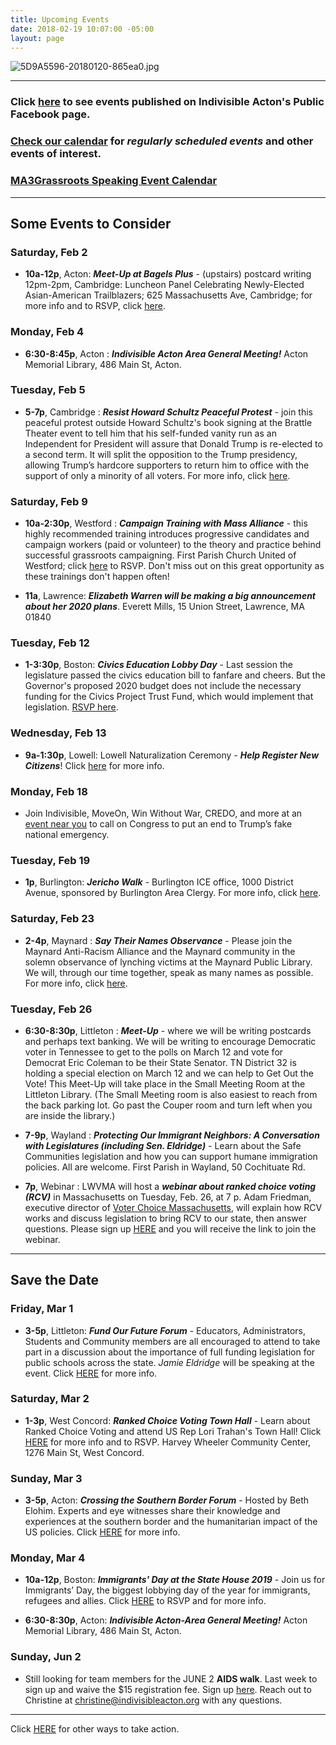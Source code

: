 ```yaml
---
title: Upcoming Events
date: 2018-02-19 10:07:00 -05:00
layout: page
---
```


![5D9A5596-20180120-865ea0.jpg](/uploads/5D9A5596-20180120-865ea0.jpg)

---

### Click [here](https://www.facebook.com/pg/IndivisibleActon/events/?ref=page_internal) to see events published on Indivisible Acton's Public Facebook page.

### [Check our calendar](http://www.indivisibleacton.org/calendar.html) for *regularly scheduled events* and other events of interest.

### [MA3Grassroots Speaking Event Calendar](https://www.ma3grassroots.com/event-calendar)

---

## Some Events to Consider

### Saturday, Feb 2

* **10a-12p**, Acton: ***Meet-Up at Bagels Plus*** - (upstairs) postcard writing
  12pm-2pm, Cambridge: Luncheon Panel Celebrating Newly-Elected Asian-American Trailblazers; 625 Massachusetts Ave, Cambridge; for more info and to RSVP, click [here](https://www.eventbrite.com/e/luncheon-panel-celebrating-newly-elected-aapi-women-tickets-54044963942?link_id=36&can_id=9a7cc198611ac2a74f284fdda8e14f7e).

### Monday, Feb 4

* **6:30-8:45p**, Acton : ***Indivisible Acton Area General Meeting!***  Acton Memorial Library, 486 Main St, Acton.

### Tuesday, Feb 5

* **5-7p**, Cambridge : ***Resist Howard Schultz Peaceful Protest*** - join this peaceful protest outside Howard Schultz's book signing at the Brattle Theater event to tell him that his self-funded vanity run as an Independent for President will assure that Donald Trump is re-elected to a second term. It will split the opposition to the Trump presidency, allowing Trump’s hardcore supporters to return him to office with the support of only a minority of all voters. For more info, click [here](https://www.eventbrite.com/e/resist-howard-schultz-peaceful-protest-cambridge-tickets-55541178159?aff=efbeventtix&fbclid=IwAR3YrjjWSmr-AjxUzCJsvkU6KI_-jKcWx4UUZeLJ85fdr318psvi9nGDw4s).

### Saturday, Feb 9

* **10a-2:30p**, Westford : ***Campaign Training with Mass Alliance*** - this highly recommended training introduces progressive candidates and campaign workers (paid or volunteer) to the theory and practice behind successful grassroots campaigning. First Parish Church United of Westford; click [here](https://docs.google.com/forms/d/e/1FAIpQLSdwuNSt0BxFNbeyTQ7H1hgyJGLW4j0Ini4ymHMZlQSAaeJ1Mw/viewform?fbclid=IwAR3enH7wJDfKFHTN6-0A1x_vbNBTe7thOr9hY1toOrGbo7VyWZ2zYm-Yupo&link_id=41&can_id=9a7cc198611ac2a74f284fdda8e14f7e) to RSVP. Don't miss out on this great opportunity as these trainings don't happen often!

* **11a**, Lawrence: ***Elizabeth Warren will be making a big announcement about her 2020 plans***. Everett Mills, 15 Union Street, Lawrence, MA 01840

### Tuesday, Feb 12

* **1-3:30p**, Boston: ***Civics Education Lobby Day*** - Last session the legislature passed the civics education bill to fanfare and cheers. But the Governor's proposed 2020 budget does not include the necessary funding for the Civics Project Trust Fund, which would implement that legislation. [RSVP here](https://docs.google.com/forms/d/e/1FAIpQLSdV2-HUDsiaQeW33oMXBe1HMOdOJ-lGQRrLJkih4xXU9S3u5A/viewform?vc=0&c=0&w=1&link_id=46&can_id=9a7cc198611ac2a74f284fdda8e14f7e).

### Wednesday, Feb 13

* **9a-1:30p**, Lowell: Lowell Naturalization Ceremony - ***Help Register New Citizens***! Click [here](https://www.facebook.com/events/550688542113887/) for more info.

### Monday, Feb 18

* Join Indivisible, MoveOn, Win Without War, CREDO, and more at an [event near you](https://u1584542.ct.sendgrid.net/mpss/c/AAE/ni0YAA/t.2p5/Ps-H0agNQbSNsOMxSgMSuw/h8/gs7T9cL6446RHrKZfB9qSAJilusQudPTwgD0pFpxz-2Fg8wNG8ExCvQePpuk-2BRJEvSWDOx0ljtUbcP21rFjP1tTQuCzAzCmchRh1eB4r85H4Mpe-2FvMck-2BO7X9IrGHy6i4o8tlOlO6zxUdjbWz3wcZNP-2FWqwYXfuL2RTXHw3rqWqUFqQEriDQ1fQdMxS2LH2wU2lxvo45fCMsutJ6fLJ3O658Po9mk5Kv-2FMbLPxSZ0V3lJuZAYEfGjHSVYYH2GbKaN-2F61-2FW8Je5zfSlA1nbHgkSEJSx67F7EuKsNhVbxMh6EqF40CdNbUTm-2FI7j-2Bw6BT5oDsJQk0ek6gYBJFeKro9L5eeLdkaVMg9s4DLhNs9VPsoWDcN9N9N4X1yq3kKSEfX88) to call on Congress to put an end to Trump’s fake national emergency.

### Tuesday, Feb 19

* **1p**, Burlington: ***Jericho Walk*** - Burlington ICE office, 1000 District Avenue, sponsored by Burlington Area Clergy. For more info, click [here](https://u1584542.ct.sendgrid.net/mpss/c/AAE/ni0YAA/t.2p5/Ps-H0agNQbSNsOMxSgMSuw/h9/HE2UYZIDTZxfLuJ8qHDFiKcv9QeqMGLDJ3IrF8dj2B1sElwX-2BgRm7L6sO-2Fx12pvvKel0pvihNgpE9xXZwtMC-2FvkeylC3hhZp-2FLQaNt-2BZ-2FtvZyKcdJd8jJymEWrtwLoIw3CxikBsNTtl-2FYGFUeHPAA5NzicRTyXtnQ-2B38Ahze2EUWmcsWbhepu7NwcSmb2Wc34gFRo9511DU0P8UKl9Cv2MYdQIPsZtTy8I59UfqyI2eihgnkKOGcX2mc2v7y33alCwLnD3fdAMjEQMjtxVXaAUCvJYeZkaQJRJ-2B9S55qBPc-3D).

### Saturday, Feb 23

* **2-4p**, Maynard : ***Say Their Names Observance*** - Please join the Maynard Anti-Racism Alliance and the Maynard community in the solemn observance of lynching victims at the Maynard Public Library. We will, through our time together, speak as many names as possible. For more info, click [here](https://u1584542.ct.sendgrid.net/mpss/c/EgE/ni0YAA/t.2pc/80RpmLcQQyWiVmi9Ak7BNQ/h3/3nboA8-2F9xMzJpTI692XHg0jdriizfhrfk33uasDaoQtiF1UoV-2F-2BC7oj73s5abAwGPeYB7ul1sjXyAF37magulgx-2BG1IUSrQ8aWcNwS2FpDzeY471kR8FftRfXhdFW4e-2BfRaslooZMoQzpHcXbHPRdIjrrLf4pSp1MLglUHp4YAykXxz5RGegakmYlfgCzDxrIfXWaLL9SuR1W5jyswoYyghYQaFa6wy2-2BT6p0DzLPPP4Q5NlIU4yd-2B42Pcm6W5C2MsJ2RKkDwuJVKtn4o8uK-2BZST6MdY55NeCvJbZx0kfF3G5E7SlJzj1mnHaJOuSIj-2FXb9fxMrfQJf94-2FIjbYlK24jV7Y7-2FMlRWJ3fFB5jPUCPfyer30xVnVDn-2Fr2wUbdLSjpjgOeIhRlF-2FxjMtdXr8-2BXWzrsjaChh3VsO28hLTjX7NMEUl-2FrNOI-2BL7qbc90QwzQ-2BLQaaSS88RfkwdO1rwIIsi1MkOOCJRd297PU6EbJHwvTo2ezLNYodOgAZvhnFe-2BMzDTXDmgf0e7ofwTPi0hrnOKEsjsTR71rRv-2BIEO6rpX8JHXKAHIoBBUm2kLVdEQAukxXw2C-2FpjgXqZ5PLpVPu7J30wUXJeB1HkLbHeETUCzIPWR0Xe0PMXsk34HmZ9mlymuEwrOGZoLs8UoXtmPBbSJgIBr4ZVbkiT78FGXXkErn-2B5xXBi9ZtheWLpOi-2FX7bdNuJGcwdCRqfg1WcE7Pi-2BW7HyIybnoRB9Rei-2FxwYHfoFBXa6DWzPDKzjDA2YVfxLq6a4ZOW4eTh4PExHejni9kPXqWS4rZB95S5-2BF1N2BlR48tzwYVQvotmRWdDTld-2Fi752MLSdHQhbx4yNbqqmpimbdXjKnGESHU8v9ANGoQbhhj2TLiAy-2B7gQ9DETUUMzLxju2TtDs3Zd7S5wkY7qsxYlxZavmxxGF14t3zHhGDyqRJmbjBdf-2FaCTupAaVukicMSXNEXHUGhpvwi2BMi3k5FeybiRlznpCkg5eiA3ES6U-3D).

### Tuesday, Feb 26

* **6:30-8:30p**, Littleton : ***Meet-Up*** - where we will be writing postcards and perhaps text banking. We will be writing to encourage Democratic voter in Tennessee to get to the polls on March 12 and vote for Democrat Eric Coleman to be their State Senator. TN District 32 is holding a special election on March 12 and we can help to Get Out the Vote! This Meet-Up will take place in the Small Meeting Room at the Littleton Library. (The Small Meeting room is also easiest to reach from the back parking lot. Go past the Couper room and turn left when you are inside the library.)  

* **7-9p**, Wayland : ***Protecting Our Immigrant Neighbors: A Conversation with Legislatures (including Sen. Eldridge)*** - Learn about the Safe Communities legislation and how you can support humane immigration policies. All are welcome. First Parish in Wayland, 50 Cochituate Rd.

* **7p**, Webinar : LWVMA will host a ***webinar about ranked choice voting (RCV)*** in Massachusetts on Tuesday, Feb. 26, at 7 p.  Adam Friedman, executive director of  [Voter Choice Massachusetts](https://u1584542.ct.sendgrid.net/mpss/c/EgE/ni0YAA/t.2pc/80RpmLcQQyWiVmi9Ak7BNQ/h5/3nboA8-2F9xMzJpTI692XHg0jdriizfhrfk33uasDaoQtiF1UoV-2F-2BC7oj73s5abAwGPeYB7ul1sjXyAF37magulgx-2BG1IUSrQ8aWcNwS2FpDz7PyJsWauataj17fEpFOCLWf-2BXHiyVT09-2FowMGV50OU6czJQE01M7OJj7O6y9sBe6q8QwCmvu6hDABraZBs5lAjr52kQmNBrS4JxRBK3bcsEUQ9RylEss9FsuWnL0uBOXnY3oLb5GCg-2FnCbnyO7QQ-2Bn0wh3flxBgcTa5ugvF9VhhVOxFTrrYwsxIUrKq-2FA-2FWkMBZctsL-2FaHqplk0G32uOJ4FrRYl0AWLGtYjNQs-2B-2FNrF3H6i5aYxYZd-2FKGU090wg4N7RtOb0t2IDte87hojZieGk1QkBtP7s5jZa3vXb1SmHmR62zFcf-2BKulrXEJEm-2FDwkM8mFWdQ0wdwUmbadZaUklKMc4qsYzhKG7VMilkoWxNRogd3qGkPtggnv4GpQqXNdzC7IaJuLD3WPVaPJ4wgnHkEVhhnEjOZ9gKvAFSkzVKfDWbwAtuoZeb95MAcMGITAu4p6HoJY3uupd-2F1jX1Lp5YTp-2BeRa0KokhsUIx1EBmketZDHBG2E-2FAfuGeqU-2BMpJBvziwBSU9Bg1YhdUfZ0OM7M7qdPq9wiuDwfNSksJlzFUSH7LLxcTgvUjWcwBut6iQzEUMzWF3H0ATDetPL866ClZEiK2sSWiQJZwhNuw9BuPwa2vacsjeDssXshO1OGpeirC5OyXOX2YHfDxqSGlvVs9NjomzlZ0AJnWGOaSolgm6zpTE7MjFeDAeJwMhlFzoPs15IB9zs3weg3MVXOFJPhlZDyRxRX06LdgBrvdCTYlMn-2F09h7lQJ27G1w7tSfNGVv9-2BFukrwLWvKGL4G-2BKR7oqedAOI2DhIVBvJkVy-2BZbu8X2bTAkdRWc3Du94XrZHsWRFm19szpeNMn4jGHGI4dlVUmDTy2dFkaG-2FH4ZwcUZNFO4yhUOI4pRnFtiF5n-2Bt3CkcReOiQEM-2Fftcmcp9GrIdRi4764xAVeVnHcebAW4GuW7M0hKrjZvFg1TyIJpE1HyLq10xDZ5t1mCKKVGCuvBwAvgbpNLPdsfXSUJGLxj0VPXeQgrKMFfObF4VOLBAH0kQCVEEcZhZJl3mxuGx2hQF9uNuUoF42cPdzj5MRok1ohTxLaDiW5Bu0-2B3uA1lsNVR6bhl1e9nc1OUjR6agk3Oqh-2BcAxLQubWWVspsufkRioFqA7dPaultwMk4RRxNLI83qjsZni7-2BUu6d-2FnZYCiTuryeuc6mp-2BuAEmwbSAdzPeB9XXc-2F9CXNeMXiVKjsu-2BI-3D), will explain how RCV works and discuss legislation to bring RCV to our state, then answer questions. Please sign up [HERE](https://u1584542.ct.sendgrid.net/mpss/c/EgE/ni0YAA/t.2pc/80RpmLcQQyWiVmi9Ak7BNQ/h6/3nboA8-2F9xMzJpTI692XHg0jdriizfhrfk33uasDaoQtiF1UoV-2F-2BC7oj73s5abAwGPeYB7ul1sjXyAF37magulgx-2BG1IUSrQ8aWcNwS2FpDyfDX7yIbjoW6HUaFQy8UiMuEqGWzVpmK6m2nJCUaKxO1tpp6taW4zmJ6MRNvhbJIstgIgePKl-2BPMHZoUe85jKpMC0HabSsJufOeSdz-2BZZeqrzI3vZLsX9olzK3I9Q1LLV2aMXqgH83hAMa8-2FtNn0ftLPUfzPBDbGzg1N0zHVfVcceQbjofk4D6GGecHyhQcLhrREpzFNwjKSO-2F3gWXv4dLg-2Bt87nKWP6xwhNn9-2BAcs3v-2FPIvPyoGrqP-2FeqjfwlsfNUaL3wTDjLs5Nx7cWzqop7m03WuZY71W4ehdnkIKJEp5PBLAn03aqzqVZoLWt0hRJuNCFRXhnChVR5qJKzcdLgvzhZP7Fk5H-2BSKoE6iJ4211K3JqTXMGCC6mzIWLthcTxWZZSNYcuBQafzyfFdPhs3GaqWKfbNBI0a7TeLZDlbeCiLHlQvteGM2YpuhdIzYCN5A7jJKQ8zdHBgOevUOgUGbeTNfNyX-2Fv67wPR3yGFNLKCZIcA55mmUFLesMKo8ITSyQ4zWyQD81aRxSutKm5-2Fb8GFmI0jgnDTaaq-2FjfkHkqbFXfFEAF4oBc-2F6sq7ITRlUsF9jcny2IS-2FCNy0LamprVz-2BnusIJR2EkHAsT2rskjakKnX8HRDVGVyawZXtzHU8EdOe0kuwZbmfCJrabcG2zUw6rjnnXjIujCsRc9Tj5FN5Ym4vkVjeBFEDpOPvMXa8WO03d-2BsjH0Xpg-2Brdh56yEcoiC6bQrYhCyyYHW1JuyXCxlFrYTu9mRCXhvvvKYYK9Jq91EA7BHgtWHdvkhJVeONrUaOP4Zcu95MNGwWn3rddW3avtqDJ9Si2LxlfNlvn-2F8yAunNmdka34V5A5LttMN5GNm6gPunvTzZ-2BZxOkgxMMgoKJHtsMrdJFyqfMj0jFUzPPx3vfdVd4Y3Hi98B9NR4vqOyShfe-2Fl4pcyU8OR7QQOs8dNT7bFsZgc0JpxOkVEj4ZgSHPwMFdX44N-2Fxh7y-2BTltPV9Sa9g1t6gZabKcb3NDTP3-2BvtYHtk0tDN-2F5UCiohzcvwIGJFNSVT3FghL6W9gepbkaCrmVC1upD0OH6HSJ7RKu-2FbmG4FzfZaCfU0ahCeAebeX-2FfhBzpT6QTTg1gTTHlBVyxSOx-2BX6tRQTBB-2BdCtSRGrnfha0dM74p-2F-2FpaVcRBrh9l-2BIUD9hWe-2Bzb-2F8kbPEIpDYLSKuu9pDbfZNUrAz1nT9fEXD1-2FwAkOCZ4euuqX3b-2BQxGyqzBQsVekFvJym0-2BwdSD3WtvOvnphsPAOrx5XhV-2F2I6G-2Fy-2FT-2FE9KD7wjeGAKXikggIzJFGRDmPI8Abx) and you will receive the link to join the webinar.

---

## Save the Date

### Friday, Mar 1

* **3-5p**, Littleton: ***Fund Our Future Forum*** - Educators, Administrators, Students and Community members are all encouraged to attend to take part in a discussion about the importance of full funding legislation for public schools across the state. *Jamie Eldridge* will be speaking at the event. Click [HERE](https://massteacher.org/current-initiatives/fund-our-future/what-is-fund-our-future?link_id=51&can_id=9a7cc198611ac2a74f284fdda8e14f7e) for more info.


### Saturday, Mar 2

* **1-3p**, West Concord: ***Ranked Choice Voting Town Hall*** - Learn about Ranked Choice Voting and attend US Rep Lori Trahan's Town Hall!  Click [HERE](https://www.voterchoicema.org/rcv_town_hall_ma3) for more info and to RSVP. Harvey Wheeler Community Center, 1276 Main St, West Concord.  
  
### Sunday, Mar 3

* **3-5p**, Acton: ***Crossing the Southern Border Forum*** - Hosted by Beth Elohim.  Experts and eye witnesses share their knowledge and experiences at the southern border and the humanitarian impact of the US policies.  Click [HERE](https://www.bethelohim.org/event/naaseh-border-forum.html?fbclid=IwAR3bK-dY8pV0ZegyuANCwzn625lwsWsF388KBO1IxyWDpu__q6bSgeJQ6GM) for more info.

### Monday, Mar 4

* **10a-12p**, Boston: ***Immigrants' Day at the State House 2019*** - Join us for Immigrants’ Day, the biggest lobbying day of the year for immigrants, refugees and allies. Click [HERE](https://www.eventbrite.com/e/immigrants-day-at-the-state-house-2019-tickets-54927627011?aff=efbevent&fbclid=IwAR1V8M8pJgwMU8v6wLXWKG6B58sEHZD2k_jmNGhcxuvz47RdEBeKs4-8pAI&link_id=52&can_id=9a7cc198611ac2a74f284fdda8e14f7e) to RSVP and for more info.

* **6:30-8:30p**, Acton: ***Indivisible Acton-Area General Meeting!***  Acton Memorial Library, 486 Main St, Acton.

### Sunday, Jun 2

* Still looking for team members for the JUNE 2 **AIDS walk**. Last week to sign up and waive the $15 registration fee. Sign up [here](https://u1584542.ct.sendgrid.net/mpss/c/JwE/ni0YAA/t.2p9/PM14XI-8RKWdFnI7JcP-Yw/h5/Vk58CdpjXfDev4xd8DLn5a4A180qbcUQ2TMObz0vy-2BAmq-2FHpfNxqR0YJsMg44xPyeJZpTD3p-2Bhcu68Fl3cWXGkynS62hub2SDOT-2FOrHciIqMkmQEXxe7ucF85HeIyLqzLZNImbkr0G-2Fym9uRH4Q6SSp70YwJsXkfyqUQBZSr23k0OHv7xd41vNI79E5ToZWaszCpSpUsNYVKEIa0m7hNPS-2FHh6kOi1RLEIUVvgBUbIYy01aG3CL-2FjtGM5XT-2Bsk2Q-2B9I1gf-2FVK8ukZ32ZRfEfqzk2-2Bjhu1rubmbNf1HwAmXsBJ34NKOsZshnJZNV-2BF9JVlyfqK4wWwiY2lLKIXF2yoY5HesEMLQpz3LfZYw5-2BPmXohHJOHwLvlXUbCpUqXzayu6ei2mP1iCipiOnL2nA4YDNsIXr-2BiGApye-2FPstZYisGu0eUWGq6ByOzWdXdgSTRhzKh5GHi5qA-2FW5teKYqtc2w-3D-3D). Reach out to Christine at [christine@indivisibleacton.org](mailto:christine@indivisibleacton.org) with any questions.

---

Click [HERE](http://www.indivisibleacton.org/take-action.html) for other ways to take action.